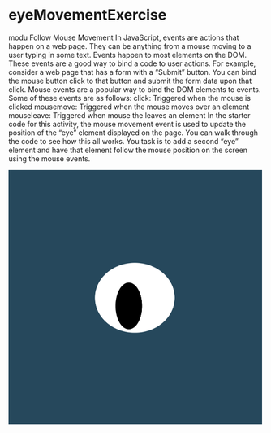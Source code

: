 # eyeMovementExercise
modu
Follow Mouse Movement
In JavaScript, events are actions that happen on a web page. They can be anything from a mouse moving to a user typing in some text. Events happen to most elements on the DOM. These events are a good way to bind a code to user actions. For example, consider a web page that has a form with a “Submit” button. You can bind the mouse button click to that button and submit the form data upon that click.
Mouse events are a popular way to bind the DOM elements to events. Some of these events are as follows:
click: Triggered when the mouse is clicked
mousemove: Triggered when the mouse moves over an element
mouseleave: Triggered when mouse the leaves an element
In the starter code for this activity, the mouse movement event is used to update the position of the “eye” element displayed on the page. You can walk through the code to see how this all works.
You task is to add a second “eye” element and have that element follow the mouse position on the screen using the mouse events.


<img src="/images/oneeye.png" style= "width: 500px; height: 500px">